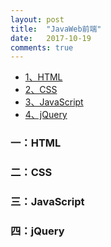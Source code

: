 ```yaml
---
layout: post
title:  "JavaWeb前端"
date:   2017-10-19
comments: true
---
```

* [1、HTML](#HTML)
* [2、CSS](#CSS)
* [3、JavaScript](#js)
* [4、jQuery](#jQuery)

<h3 id="HTML">一：HTML</h3>
<h3 id="CSS">二：CSS</h3>
<h3 id="js">三：JavaScript</h3>
<h3 id="jQuery">四：jQuery</h3>
